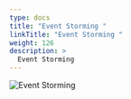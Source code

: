 ```yaml
---
type: docs
title: "Event Storming "
linkTitle: "Event Storming "
weight: 126
description: >
  Event Storming 
---
```


![Event Storming ](/images/bootcamp-slides/microservices-bootcamp/Slide126.PNG)
